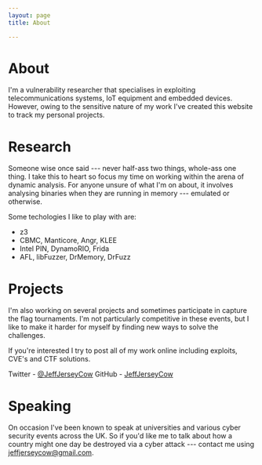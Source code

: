 ```yaml
---
layout: page 
title: About

---
```

# About
I'm a vulnerability researcher that specialises in exploiting telecommunications systems, IoT equipment and embedded devices. However, owing to the sensitive nature of my work I've created this website to track my personal projects.

# Research
Someone wise once said --- never half-ass two things, whole-ass one thing. I take this to heart so focus my time on working within the arena of dynamic analysis. For anyone unsure of what I'm on about, it involves analysing binaries when they are running in memory --- emulated or otherwise. 

Some techologies I like to play with are:

* z3
* CBMC, Manticore, Angr, KLEE
* Intel PIN, DynamoRIO, Frida
* AFL, libFuzzer, DrMemory, DrFuzz

# Projects
I'm also working on several projects and sometimes participate in capture the flag tournaments. I'm not particularly competitive in these events, but I like to make it harder for myself by finding new ways to solve the challenges.

If you're interested I try to post all of my work online including exploits, CVE's and CTF solutions.

Twitter - [@JeffJerseyCow](https://twitter.com/@JeffJerseyCow)
GitHub - [JeffJerseyCow](https://github.com/jeffjerseycow)

# Speaking
On occasion I've been known to speak at universities and various cyber security events across the UK. So if you'd like me to talk about how a country might one day be destroyed via a cyber attack --- contact me using [jeffjerseycow@gmail.com](mailto:jeffjerseycow@gmail.com).